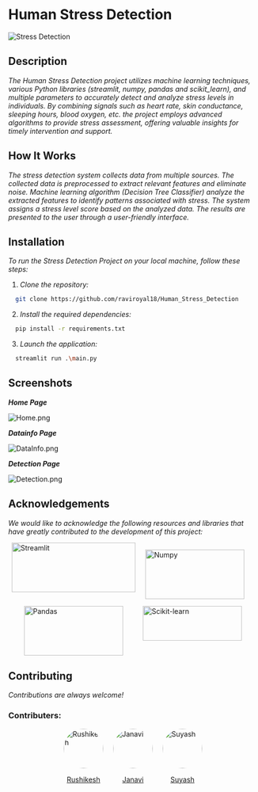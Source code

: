 # Human Stress Detection

![Stress Detection](https://i.postimg.cc/d1c9JsGD/1689241914189.jpg)

## Description
*The Human Stress Detection project utilizes machine learning techniques, various Python libraries (streamlit, numpy, pandas and scikit_learn), and multiple parameters to accurately detect and analyze stress levels in individuals. By combining signals such as heart rate, skin conductance, sleeping hours, blood oxygen, etc. the project employs advanced algorithms to provide stress assessment, offering valuable insights for timely intervention and support.*

## How It Works
*The stress detection system collects data from multiple sources. The collected data is preprocessed to extract relevant features and eliminate noise.
Machine learning algorithm (Decision Tree Classifier) analyze the extracted features to identify patterns associated with stress.
The system assigns a stress level score based on the analyzed data.
The results are presented to the user through a user-friendly interface.*

## Installation
*To run the Stress Detection Project on your local machine, follow these steps:*

1. *Clone the repository:*
```bash
  git clone https://github.com/raviroyal18/Human_Stress_Detection

```
2. *Install the required dependencies:*
```bash
  pip install -r requirements.txt
```
3. *Launch the application:*
```bash
  streamlit run .\main.py
```

## Screenshots
***Home Page***

![Home.png](https://i.postimg.cc/sX2pMcrb/Home.png)

***Datainfo Page***

![DataInfo.png](https://i.postimg.cc/nhjcTSKn/DataInfo.png)

***Detection Page***

![Detection.png](https://i.postimg.cc/rFRvPBHZ/Detection.png)

## Acknowledgements
*We would like to acknowledge the following resources and libraries that have greatly contributed to the development of this project:*

<div style="display: flex; justify-content: center;">
<!-- STREAMLIT -->
<a href="https://streamlit.io/"
style="margin-right: 20px;">
  <img src="https://streamlit.io/images/brand/streamlit-logo-secondary-colormark-lighttext.png" alt="Streamlit" height="100" width="250">
</a>

<!-- NUMPY -->
<a href="https://numpy.org/"
style="margin-right: 20px;">
  <img src="https://upload.wikimedia.org/wikipedia/commons/thumb/3/31/NumPy_logo_2020.svg/768px-NumPy_logo_2020.svg.png?20200723114325" alt="Numpy" height="100" width="200">
</a>
</div>
<div style="display: flex; justify-content: center;">
<!-- PANDAS -->
<a href="https://pandas.pydata.org/"
style="margin-right: 40px;">
  <img src="https://upload.wikimedia.org/wikipedia/commons/thumb/e/ed/Pandas_logo.svg/768px-Pandas_logo.svg.png?20200209204934" alt="Pandas" height="100" width="200">
</a>

<!-- SCIKIT-LEARN -->
<a href="https://scikit-learn.org/stable/">
  <img src="https://upload.wikimedia.org/wikipedia/commons/thumb/0/05/Scikit_learn_logo_small.svg/390px-Scikit_learn_logo_small.svg.png?20180808062052" alt="Scikit-learn" height="70" width="200">
</a>
</div>

## Contributing
*Contributions are always welcome!*

### Contributers:

<div style="display: flex; justify-content: center;">
  <a href="https://github.com/Rushiwaghule" style="margin-right: 20px;">
  <img src="https://avatars.githubusercontent.com/Rushiwaghule" alt="Rushikesh" style="border-radius:50%; width:80px; height:80px;">
  <p style="text-align: center;">Rushikesh</p>
  </a>

  <a href="https://github.com/janavibangare" style="margin-right: 20px;">
  <img src="https://avatars.githubusercontent.com/janavibangare" alt="Janavi" style="border-radius:50%; width:80px; height:80px;">
  <p style="text-align: center;">Janavi</p>
  </a>

  <a href="https://github.com/suyash1110">
  <img src="https://avatars.githubusercontent.com/suyash1110" alt="Suyash" style="border-radius:50%; width:80px; height:80px;">
  <p style="text-align: center;">Suyash</p>
  </a>
</div>

<!-- END OF MARKDOWN -->
